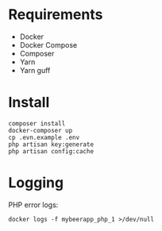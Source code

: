 # Requirements

* Docker
* Docker Compose
* Composer
* Yarn
* Yarn guff

# Install

    composer install
    docker-composer up
    cp .evn.example .env
    php artisan key:generate
    php artisan config:cache
    
# Logging

PHP error logs:

    docker logs -f mybeerapp_php_1 >/dev/null
